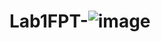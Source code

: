 # Lab1FPT-![image](https://github.com/Rog0902/Lab1FPT-/assets/155525685/7166f57e-7880-46f1-9900-8f3ee23dbcb9)
